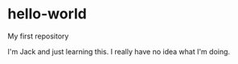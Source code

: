 # hello-world
My first repository



I'm Jack and just learning this. I really have no idea what I'm doing.
